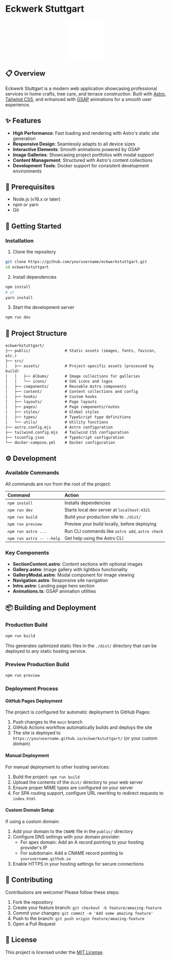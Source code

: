 # Eckwerk Stuttgart

<div align="center">
  <img src="public/android-chrome-192x192.png" alt="Eckwerk Stuttgart Logo" width="120" />
</div>

## 📋 Overview

Eckwerk Stuttgart is a modern web application showcasing professional services in home crafts, tree care, and terrace construction. Built with [Astro](https://astro.build/), [Tailwind CSS](https://tailwindcss.com/), and enhanced with [GSAP](https://greensock.com/gsap/) animations for a smooth user experience.

## ✨ Features

- **High Performance**: Fast loading and rendering with Astro's static site generation
- **Responsive Design**: Seamlessly adapts to all device sizes
- **Interactive Elements**: Smooth animations powered by GSAP
- **Image Galleries**: Showcasing project portfolios with modal support
- **Content Management**: Structured with Astro's content collections
- **Development Tools**: Docker support for consistent development environments

## 🔧 Prerequisites

- Node.js (v16.x or later)
- npm or yarn
- Git

## 🚀 Getting Started

### Installation

1. Clone the repository
```bash
git clone https://github.com/yourusername/eckwerkstuttgart.git
cd eckwerkstuttgart
```

2. Install dependencies
```bash
npm install
# or
yarn install
```

3. Start the development server
```bash
npm run dev
```

## 📁 Project Structure

```
eckwerkstuttgart/
├── public/               # Static assets (images, fonts, favicon, etc.)
├── src/
│   ├── assets/           # Project-specific assets (processed by build)
│   │   ├── Albums/       # Image collections for galleries
│   │   └── icons/        # SVG icons and logos
│   ├── components/       # Reusable Astro components
│   ├── content/          # Content collections and config
│   ├── hooks/            # Custom hooks
│   ├── layouts/          # Page layouts
│   ├── pages/            # Page components/routes
│   ├── styles/           # Global styles
│   ├── types/            # TypeScript type definitions
│   └── utils/            # Utility functions
├── astro.config.mjs      # Astro configuration
├── tailwind.config.mjs   # Tailwind CSS configuration
├── tsconfig.json         # TypeScript configuration
└── docker-compose.yml    # Docker configuration
```

## ⚙️ Development

### Available Commands

All commands are run from the root of the project:

| Command                   | Action                                           |
|:--------------------------|:-------------------------------------------------|
| `npm install`             | Installs dependencies                            |
| `npm run dev`             | Starts local dev server at `localhost:4321`      |
| `npm run build`           | Build your production site to `./dist/`          |
| `npm run preview`         | Preview your build locally, before deploying     |
| `npm run astro ...`       | Run CLI commands like `astro add`, `astro check` |
| `npm run astro -- --help` | Get help using the Astro CLI                     |

### Key Components

- **SectionContent.astro**: Content sections with optional images
- **Gallery.astro**: Image gallery with lightbox functionality
- **GalleryModal.astro**: Modal component for image viewing
- **Navigation.astro**: Responsive site navigation
- **Intro.astro**: Landing page hero section
- **Animations.ts**: GSAP animation utilities

## 📦 Building and Deployment

### Production Build

```bash
npm run build
```

This generates optimized static files in the `./dist/` directory that can be deployed to any static hosting service.

### Preview Production Build

```bash
npm run preview
```

### Deployment Process

#### GitHub Pages Deployment

The project is configured for automatic deployment to GitHub Pages:

1. Push changes to the `main` branch
2. GitHub Actions workflow automatically builds and deploys the site
3. The site is deployed to `https://yourusername.github.io/eckwerkstuttgart/` (or your custom domain)

#### Manual Deployment

For manual deployment to other hosting services:

1. Build the project: `npm run build`
2. Upload the contents of the `dist/` directory to your web server
3. Ensure proper MIME types are configured on your server
4. For SPA routing support, configure URL rewriting to redirect requests to `index.html`

#### Custom Domain Setup

If using a custom domain:

1. Add your domain to the `CNAME` file in the `public/` directory
2. Configure DNS settings with your domain provider:
   - For apex domain: Add an A record pointing to your hosting provider's IP
   - For subdomain: Add a CNAME record pointing to `yourusername.github.io`
3. Enable HTTPS in your hosting settings for secure connections

## 🤝 Contributing

Contributions are welcome! Please follow these steps:

1. Fork the repository
2. Create your feature branch: `git checkout -b feature/amazing-feature`
3. Commit your changes: `git commit -m 'Add some amazing feature'`
4. Push to the branch: `git push origin feature/amazing-feature`
5. Open a Pull Request

## 📄 License

This project is licensed under the [MIT License](LICENSE).
